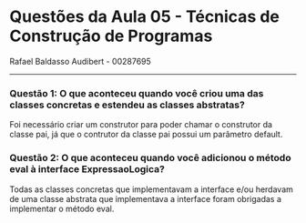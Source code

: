# Questões da Aula 05 - Técnicas de Construção de Programas
Rafael Baldasso Audibert - 00287695

---
### Questão 1: O que aconteceu quando você criou uma das classes concretas e estendeu as classes abstratas?
Foi necessário criar um construtor para poder chamar o construtor da classe pai, já que o contrutor da classe pai possui um parâmetro default.

### Questão 2: O que aconteceu quando você adicionou o método eval à interface ExpressaoLogica?
Todas as classes concretas que implementavam a interface e/ou herdavam de uma classe abstrata que implementava a interface foram obrigadas a implementar o método eval.